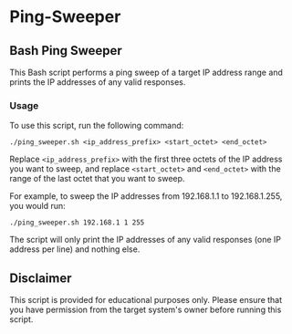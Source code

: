 # Ping-Sweeper

## Bash Ping Sweeper
This Bash script performs a ping sweep of a target IP address range and prints the IP addresses of any valid responses.

### Usage
To use this script, run the following command:

`./ping_sweeper.sh <ip_address_prefix> <start_octet> <end_octet>`

Replace `<ip_address_prefix>` with the first three octets of the IP address you want to sweep, and replace `<start_octet>` and `<end_octet>` with the range of the last octet that you want to sweep.

For example, to sweep the IP addresses from 192.168.1.1 to 192.168.1.255, you would run:

`./ping_sweeper.sh 192.168.1 1 255`

The script will only print the IP addresses of any valid responses (one IP address per line) and nothing else.

## Disclaimer
This script is provided for educational purposes only. Please ensure that you have permission from the target system's owner before running this script.
